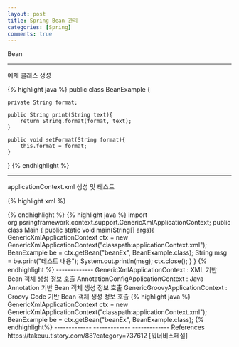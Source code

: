 ```yaml
---
layout: post
title: Spring Bean 관리
categories: [Spring]
comments: true
---
```


Bean

-------------

예제 클래스 생성

{% highlight java %}
public class BeanExample {

    private String format;

    public String print(String text){
        return String.format(format, text);
    }

    public void setFormat(String format){
        this.format = format;
    }

}
{% endhighlight %}

-------------

applicationContext.xml 생성 및 테스트

{% highlight xml %}
<?xml version="1.0" encoding="UTF-8">

<beans xmlns="http://www.springframework.org/schema/beans"
    xmlns:xsi="http://www.w3.org/2001/XMLSchema-instance"
    xsi:schemaLocation="http://www.springframework.org/schema/beans http://www.springframework.org/schema/beans/spring-beans.xsd">

    <bean id="beanEx" class="hotsse.BeanExample">
        <property name="format" value="print test : %s" />
    </bean>

</beans>
{% endhighlight %}

{% highlight java %}
import org.psringframework.context.support.GenericXmlApplicationContext;

public class Main {
    public static void main(String[] args){
        GenericXmlApplicationContext ctx = 
            new GenericXmlApplicationContext("classpath:applicationContext.xml");

        BeanExample be = ctx.getBean("beanEx", BeanExample.class);

        String msg = be.print("테스트 내용");
        System.out.println(msg);

        ctx.close();
    }
}
{% endhighlight %}

-------------

GenericXmlApplicationContext : XML 기반 Bean 객체 생성 정보 호출
AnnotationConfigApplicationContext : Java Annotation 기반 Bean 객체 생성 정보 호출
GenericGroovyApplicationContext : Groovy Code 기반 Bean 객체 생성 정보 호출

{% highlight java %}
GenericXmlApplicationContext ctx = 
    new GenericXmlApplicationContext("classpath:applicationContext.xml");

BeanExample be = ctx.getBean("beanEx", BeanExample.class);
{% endhighlight%}

-------------

-------------

-------------

References

https://takeuu.tistory.com/88?category=737612 [워너비스페셜]